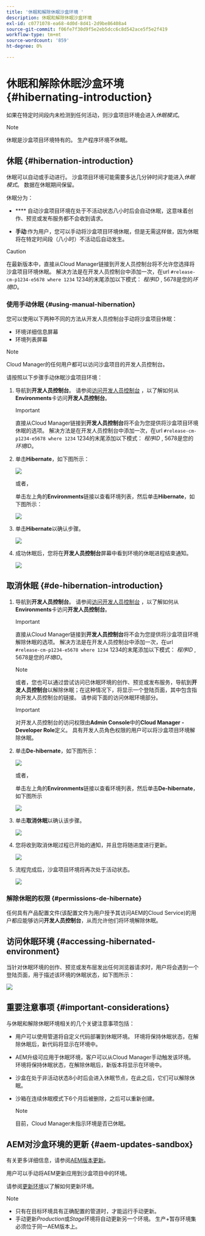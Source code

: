 ```yaml
---
title: '休眠和解除休眠沙盒环境 '
description: 休眠和解除休眠沙盒环境
exl-id: c0771078-ea68-4d0d-8d41-2d9be86408a4
source-git-commit: f06fe7f30d9f5e2eb5dcc6c8d542ace5f5e2f419
workflow-type: tm+mt
source-wordcount: '859'
ht-degree: 0%

---
```


# 休眠和解除休眠沙盒环境 {#hibernating-introduction}

如果在特定时间段内未检测到任何活动，则沙盒项目环境会进入&#x200B;*休眠模式*。

>[!NOTE]
>休眠是沙盒项目环境特有的。 生产程序环境不休眠。

## 休眠 {#hibernation-introduction}

休眠可以自动或手动进行。 沙盒项目环境可能需要多达几分钟时间才能进入&#x200B;*休眠模式*。 数据在休眠期间保留。

休眠分为：

* ****  自动沙盒项目环境在处于不活动状态八小时后会自动休眠，这意味着创作、预览或发布服务都不会收到请求。

* **手动**:作为用户，您可以手动将沙盒项目环境休眠，但是无需这样做，因为休眠将在特定时间段（八小时）不活动后自动发生。

>[!CAUTION]
>在最新版本中，直接从Cloud Manager链接到开发人员控制台将不允许您选择将沙盒项目环境休眠。 解决方法是在开发人员控制台中添加一次，在url `#release-cm-p1234-e5678 where 1234` 1234的末尾添加以下模式： *程序ID* , 5678是您的&#x200B;*环境ID*。

### 使用手动休眠 {#using-manual-hibernation}

您可以使用以下两种不同的方法从开发人员控制台手动将沙盒项目休眠：

* 环境详细信息屏幕
* 环境列表屏幕

>[!NOTE]
>Cloud Manager的任何用户都可以访问沙盒项目的开发人员控制台。

请按照以下步骤手动休眠沙盒项目环境：

1. 导航到&#x200B;**开发人员控制台**。
请参阅[访问开发人员控制台](/help/implementing/cloud-manager/manage-environments.md#accessing-developer-console) ，以了解如何从&#x200B;**Environments**&#x200B;卡访问&#x200B;**开发人员控制台**。
   >[!IMPORTANT]
   >直接从Cloud Manager链接到&#x200B;**开发人员控制台**&#x200B;将不会为您提供将沙盒项目环境休眠的选项。 解决方法是在开发人员控制台中添加一次，在url `#release-cm-p1234-e5678 where 1234` 1234的末尾添加以下模式： *程序ID* , 5678是您的&#x200B;*环境ID*。

1. 单击&#x200B;**Hibernate**，如下图所示：

   ![](assets/hibernate-1.png)

   或者，

   单击左上角的&#x200B;**Environments**&#x200B;链接以查看环境列表，然后单击&#x200B;**Hibernate**，如下图所示：

   ![](assets/hibernate-1b.png)

1. 单击&#x200B;**Hibernate**&#x200B;以确认步骤。

   ![](assets/hibernate-2.png)

1. 成功休眠后，您将在&#x200B;**开发人员控制台**&#x200B;屏幕中看到环境的休眠进程结束通知。

   ![](assets/hibernate-4.png)


## 取消休眠 {#de-hibernation-introduction}

1. 导航到&#x200B;**开发人员控制台**。
请参阅[访问开发人员控制台](/help/implementing/cloud-manager/manage-environments.md#accessing-developer-console) ，以了解如何从&#x200B;**Environments**&#x200B;卡访问&#x200B;**开发人员控制台**。

   >[!IMPORTANT]
   >直接从Cloud Manager链接到&#x200B;**开发人员控制台**&#x200B;将不会为您提供将沙盒项目环境解除休眠的选项。 解决方法是在开发人员控制台中添加一次，在url `#release-cm-p1234-e5678 where 1234` 1234的末尾添加以下模式： *程序ID* , 5678是您的&#x200B;*环境ID*。

   >[!NOTE]
   >或者，您也可以通过尝试访问已休眠环境的创作、预览或发布服务，导航到&#x200B;**开发人员控制台**&#x200B;以解除休眠；在这种情况下，将显示一个登陆页面，其中包含指向开发人员控制台的链接。 请参阅下面的访问休眠环境部分。

   >[!IMPORTANT]
   >对开发人员控制台的访问权限由&#x200B;**Admin Console**&#x200B;中的&#x200B;**Cloud Manager - Developer Role**&#x200B;定义。 具有开发人员角色权限的用户可以将沙盒项目环境解除休眠。

1. 单击&#x200B;**De-hibernate**，如下图所示：

   ![](assets/de-hibernation-img1.png)

   或者，

   单击左上角的&#x200B;**Environments**&#x200B;链接以查看环境列表，然后单击&#x200B;**De-hibernate**，如下图所示

   ![](assets/de-hibernate-1b.png)


1. 单击&#x200B;**取消休眠**&#x200B;以确认该步骤。

   ![](assets/de-hibernation-img2.png)

1. 您将收到取消休眠过程已开始的通知，并且您将随进度进行更新。

   ![](assets/de-hibernation-img3.png)

1. 流程完成后，沙盒项目环境将再次处于活动状态。

   ![](assets/de-hibernation-img4.png)

### 解除休眠的权限 {#permissions-de-hibernate}

任何具有产品配置文件(该配置文件为用户授予其访问AEM的Cloud Service)的用户都应能够访问&#x200B;**开发人员控制台**，从而允许他们将环境解除休眠。

## 访问休眠环境 {#accessing-hibernated-environment}

当针对休眠环境的创作、预览或发布层发出任何浏览器请求时，用户将会遇到一个登陆页面，用于描述该环境的休眠状态，如下图所示：

![](assets/de-hibernation-img5.png)

## 重要注意事项 {#important-considerations}

与休眠和解除休眠环境相关的几个关键注意事项包括：

* 用户可以使用管道将自定义代码部署到休眠环境。 环境将保持休眠状态，在解除休眠后，新代码将显示在环境中。

* AEM升级可应用于休眠环境，客户可以从Cloud Manager手动触发该环境。 环境将保持休眠状态，在解除休眠后，新版本将显示在环境中。

* 沙盒在处于非活动状态8小时后会进入休眠节点，在此之后，它们可以解除休眠。

* 沙箱在连续休眠模式下6个月后被删除，之后可以重新创建。

   >[!NOTE]
   >目前，Cloud Manager未指示环境是否已休眠。

## AEM对沙盒环境的更新 {#aem-updates-sandbox}

有关更多详细信息，请参阅[AEM版本更新](/help/implementing/deploying/aem-version-updates.md)。

用户可以手动将AEM更新应用到沙盒项目中的环境。

请参阅[更新环境](/help/implementing/cloud-manager/manage-environments.md#updating-dev-environment)以了解如何更新环境。

>[!NOTE]
>* 只有在目标环境具有正确配置的管道时，才能运行手动更新。
>* 手动更新&#x200B;*Production*&#x200B;或&#x200B;*Stage*&#x200B;环境将自动更新另一个环境。 生产+暂存环境集必须位于同一AEM版本上。

